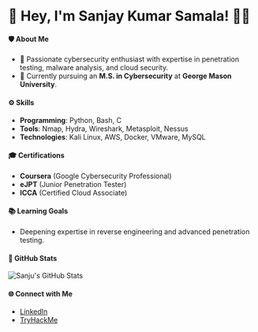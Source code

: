 # 👋 Hey, I'm Sanjay Kumar Samala! 🧑‍💻


#### 🛡️ About Me
- 🔐 Passionate cybersecurity enthusiast with expertise in penetration testing, malware analysis, and cloud security.  
- 🌱 Currently pursuing an **M.S. in Cybersecurity** at **George Mason University**.  

#### ⚙️ Skills
- **Programming**: Python, Bash, C  
- **Tools**: Nmap, Hydra, Wireshark, Metasploit, Nessus  
- **Technologies**: Kali Linux, AWS, Docker, VMware, MySQL  

#### 🎓 Certifications
- **Coursera** (Google Cybersecurity Professional)
- **eJPT** (Junior Penetration Tester)  
- **ICCA** (Certified Cloud Associate)  

#### 📚 Learning Goals
- Deepening expertise in reverse engineering and advanced penetration testing.  

#### 🚀 GitHub Stats
![Sanju's GitHub Stats](https://github-readme-stats.vercel.app/api?username=SanjuCyb3r&show_icons=true&theme=dark)

#### 🌐 Connect with Me
- [LinkedIn](https://www.linkedin.com/in/sanjay-kumar-samala/)  
- [TryHackMe](https://tryhackme.com/p/sanju.samala)  
